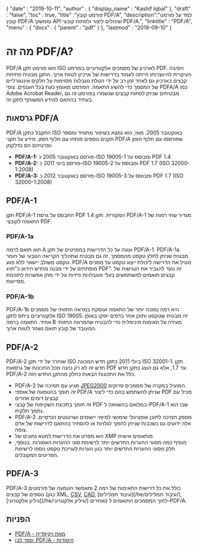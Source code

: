 {
  "date" : "2019-10-11",
  "author" : {
    "display_name" : "Kashif Iqbal"
},
  "draft" : "false",
  "toc" : true,
  "title" :"פורמט קובץ PDF/A",
  "description":"למד על פורמט קובץ PDF/A וממשקי API שיכולים ליצור ולפתוח קובצי PDF/A.",
  "linktitle" : "PDF/A",
  "menu" : {
    "docs" : {
      "parent" : "pdf"
}
},
  "lastmod" : "2019-09-10"
}

# מה זה PDF/A? #

PDF/A הוא פורמט תקן ISO לארכיון של מסמכים אלקטרוניים בפורמט PDF. הסיבה העיקרית להיווצרותו הייתה לעמוד בדרישות של ארכיון לטווח ארוך. התקן מבטיח פתיחת קבצים בארכיון גם לאחר זמן רב על ידי הטלת מגבלות מסוימות על חלקים אינטגרליים של המסמך כדי להשיג התאמה. הפורמט מאומץ כעת בכל הענפים. צופי PDFA/A כמו Adobe Acrobat Reader, מבטיחים שניתן לפתוח קבצים שנשמרו בפורמט זה גם בעתיד בהתאם למידע המשותף לתקן זה.

## גרסאות PDF/A ##

PDF/A התקבל כתקן ISO באוקטובר 2005. מאז, הוא נמצא בשיפור מתמיד ומספר תקנים נוספים פותחו עם חלוף הזמן. מידע על תקני PDF/A שפורסמו עם חלוף הזמן ופרטיהם הם כדלקמן:

* **PDF/A-1:** פורסם באוקטובר 2005 כ-ISO 19005-1 ומבוסס על PDF 1.4
* **PDF/A-2:** פורסם ביוני 2011 כ-ISO 19005-2 ומבוסס על PDF 1.7 (ISO 32000-1:2008)
* **PDF/A-3:** פורסם באוקטובר 2012 כ-ISO 19005-3 ומבוסס על PDF 1.7 (ISO 32000-1:2008)

## PDF/A-1 ##

תקן PDF/A-1 התבסס על גרסת PDF 1.4 המקורית. תקן PDF/A-1 מגדיר שתי רמות של התאמה לקובצי PDF.

### PDF/A-1a ###

הוא תואם לרמה A ועונה על כל הדרישות במפרטים של תקן PDF/A-1. PDF/A-1a מבטיח שניתן לחלץ טקסט מהמסמך. זה גם מבטיח שתהליך הקריאה הטבעי של חומר טקסט משולב יישאר ללא פגע. PDF/A מטיל את הדרישה ליכולת ייצוג טקסט על מסכים מופחתים על ידי מבנה מחדש הידוע כ"תויג PDF". זה נועד להגביר את הנגישות של קבצים תואמים למשתמשים בעלי מוגבלויות פיזיות על ידי מתן אפשרות לתוכנות מסייעות.

### PDF/A-1b ###

PDF/A-1b היא רמה נמוכה יותר של התאמה ועוסקת במראה החזותי של מסמכים אלקטרוניים ביחס לתקן ISO 19005. זה מבטיח שטקסט ותוכן אחר בדפים יופקו באופן אחיד. התאמה ברמה B מעידה על תאימות מינימלית כדי להבטיח שהמראה החזותי המעובד של קובץ תואם נשמר לטווח ארוך.

## PDF/A-2 ##

PDF/A-2 שוחרר על ידי תקן ISO ביולי 2011 כתקן חדש המכונה ISO 32001-1. תקן חדש זה לא רק נהנה מכל התכונות של גרסאות PDF עד 1.7, אלא גם הוצג כתקן חדש. PDF/A-2 כלל את התכונות הבאות כחלק מהתקן החדש הזה.

* PDF/A-2 מגיע עם תמיכה של [JPEG2000](/he/image/jp2/) המועיל במקרה של מסמכים סרוקים.
* זה תומך בהטמעה של אוספי PDF/A שניתן להשתמש בהם כדי ליצור PDF מכיל עם קבצים דומים אחרים
* זה תומך בתכונת השקיפות של קבצי PDF במלואם בהשוואה ל-PDF/A-1 שבו הוא נתמך חלקית.
* PDF/A-2 מספק תמיכה לתוכן אופציונלי שימושי למיפוי יישומים ושרטוטים הנדסיים. אלה ידועים גם כשכבות שניתן להפוך לגלויות או להסתיר בהתאם לדרישות של אדם צופה.
* הוא מפרט את הדרישות למטא נתונים של XMP מותאמים אישית
* מוסיף כמה מסוגי ההערות החדשים יותר לרשימת סוגי ההערות האסורות. בנוסף, חלק מסוגי ההערות החדשים יותר כגון הערות לעריכת טקסט נוספו לרשימת הפריטים המקובלים.

## PDF/A-3 ##

PDF/A-3 כולל את כל דרישות התאימות של רמה 2 ומאפשר הטמעה של פורמטים נוספים של קבצים (כגון XML, [CSV](/he/spreadsheet/csv/), [CAD](/he/cad/), [עיבוד תמלילים](/he/עיבוד תמלילים/), [גיליון אלקטרוני](/he/גיליון אלקטרוני/) ואחרים) לתוך המסמכים התואמים ל-PDF/A.

## הפניות ##

* [PDF/A - מאת ויקיפדיה](https://en.wikipedia.org/wiki/PDF/A)
* [ספר לבן: PDF/A - היסודות](https://www.pdf-tools.com/public/downloads/whitepapers/whitepaper-pdfa.pdf)

